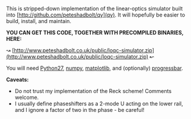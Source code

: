 This is stripped-down implementation of the linear-optics simulator built into [http://github.com/peteshadbolt/qy](qy). It will hopefully be easier to build, install, and maintain.

**YOU CAN GET THIS CODE, TOGETHER WITH PRECOMPILED BINARIES, HERE:**

↝ [http://www.peteshadbolt.co.uk/public/loqc-simulator.zip](http://www.peteshadbolt.co.uk/public/loqc-simulator.zip) ↜

You will need [Python27](https://www.python.org/download/releases/2.7/), [numpy](http://www.lfd.uci.edu/~gohlke/pythonlibs/#numpy), [matplotlib](http://www.lfd.uci.edu/~gohlke/pythonlibs/#matplotlib), and (optionally) [progressbar](https://pypi.python.org/pypi/progressbar/2.2).

**Caveats:**
   - Do not trust my implementation of the Reck scheme! Comments welcome.
   - I usually define phaseshifters as a 2-mode U acting on the lower rail, and I ignore a factor of two in the phase - be careful!
